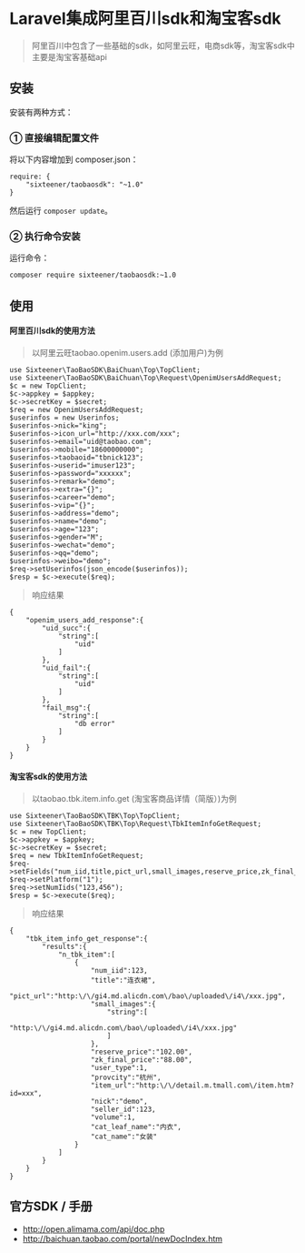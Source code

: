 # Laravel集成阿里百川sdk和淘宝客sdk
> 阿里百川中包含了一些基础的sdk，如阿里云旺，电商sdk等，淘宝客sdk中主要是淘宝客基础api
## 安装
安装有两种方式：
### ① 直接编辑配置文件

将以下内容增加到 composer.json：
````
require: {
    "sixteener/taobaosdk": "~1.0"
}
````
然后运行 `composer update`。

### ② 执行命令安装

运行命令：

```bash
composer require sixteener/taobaosdk:~1.0
```

## 使用
#### 阿里百川sdk的使用方法
>以阿里云旺taobao.openim.users.add (添加用户)为例
````
use Sixteener\TaoBaoSDK\BaiChuan\Top\TopClient;
use Sixteener\TaoBaoSDK\BaiChuan\Top\Request\OpenimUsersAddRequest;
$c = new TopClient;
$c->appkey = $appkey;
$c->secretKey = $secret;
$req = new OpenimUsersAddRequest;
$userinfos = new Userinfos;
$userinfos->nick="king";
$userinfos->icon_url="http://xxx.com/xxx";
$userinfos->email="uid@taobao.com";
$userinfos->mobile="18600000000";
$userinfos->taobaoid="tbnick123";
$userinfos->userid="imuser123";
$userinfos->password="xxxxxx";
$userinfos->remark="demo";
$userinfos->extra="{}";
$userinfos->career="demo";
$userinfos->vip="{}";
$userinfos->address="demo";
$userinfos->name="demo";
$userinfos->age="123";
$userinfos->gender="M";
$userinfos->wechat="demo";
$userinfos->qq="demo";
$userinfos->weibo="demo";
$req->setUserinfos(json_encode($userinfos));
$resp = $c->execute($req);
````
>响应结果
````
{
    "openim_users_add_response":{
        "uid_succ":{
            "string":[
                "uid"
            ]
        },
        "uid_fail":{
            "string":[
                "uid"
            ]
        },
        "fail_msg":{
            "string":[
                "db error"
            ]
        }
    }
}
````
#### 淘宝客sdk的使用方法
>以taobao.tbk.item.info.get (淘宝客商品详情（简版）)为例
````
use Sixteener\TaoBaoSDK\TBK\Top\TopClient;
use Sixteener\TaoBaoSDK\TBK\Top\Request\TbkItemInfoGetRequest;
$c = new TopClient;
$c->appkey = $appkey;
$c->secretKey = $secret;
$req = new TbkItemInfoGetRequest;
$req->setFields("num_iid,title,pict_url,small_images,reserve_price,zk_final_price,user_type,provcity,item_url");
$req->setPlatform("1");
$req->setNumIids("123,456");
$resp = $c->execute($req);
````
>响应结果
````
{
    "tbk_item_info_get_response":{
        "results":{
            "n_tbk_item":[
                {
                    "num_iid":123,
                    "title":"连衣裙",
                    "pict_url":"http:\/\/gi4.md.alicdn.com\/bao\/uploaded\/i4\/xxx.jpg",
                    "small_images":{
                        "string":[
                            "http:\/\/gi4.md.alicdn.com\/bao\/uploaded\/i4\/xxx.jpg"
                        ]
                    },
                    "reserve_price":"102.00",
                    "zk_final_price":"88.00",
                    "user_type":1,
                    "provcity":"杭州",
                    "item_url":"http:\/\/detail.m.tmall.com\/item.htm?id=xxx",
                    "nick":"demo",
                    "seller_id":123,
                    "volume":1,
                    "cat_leaf_name":"内衣",
                    "cat_name":"女装"
                }
            ]
        }
    }
}
````
## 官方SDK / 手册

 - http://open.alimama.com/api/doc.php
 - http://baichuan.taobao.com/portal/newDocIndex.htm
